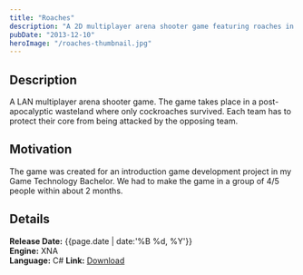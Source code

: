 ```yaml
---
title: "Roaches"
description: "A 2D multiplayer arena shooter game featuring roaches in a post-apocalyptic world."
pubDate: "2013-12-10"
heroImage: "/roaches-thumbnail.jpg"
---
```


## Description

A LAN multiplayer arena shooter game. The game takes place in a post-apocalyptic wasteland where only cockroaches survived. Each team has to protect their core from being attacked by the opposing team.

## Motivation

The game was created for an introduction game development project in my Game Technology Bachelor. We had to make the game in a group of 4/5 people within about 2 months.

## Details

**Release Date:** {{page.date | date:'%B %d, %Y'}}  
**Engine:** XNA  
**Language:** C#
**Link:** [Download](https://gearedgames.itch.io/roaches?secret=um9aYfhr1NicP5S2bXgU4b1Rhk)
